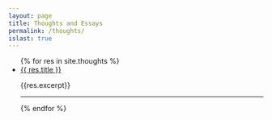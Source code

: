 ```yaml
---
layout: page
title: Thoughts and Essays
permalink: /thoughts/
islast: true
---
```


<!--Essays not yet ready for daylight.-->

<ul class="posts">
	{% for res in site.thoughts  %}
        <li>
        <a class="post-link" href="{{ res.url | prepend: site.baseurl | prepend: site.url }}">{{ res.title }}</a>
        <p >{{res.excerpt}}</p>
        <hr />
        </li>
        {% endfor %}
</ul>
